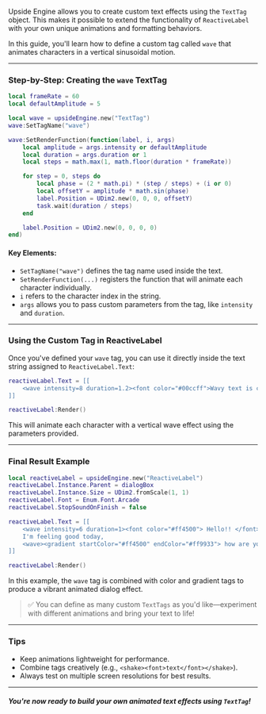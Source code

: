 Upside Engine allows you to create custom text effects using the `TextTag` object. This makes it possible to extend the functionality of `ReactiveLabel` with your own unique animations and formatting behaviors.

In this guide, you'll learn how to define a custom tag called `wave` that animates characters in a vertical sinusoidal motion.

---

### Step-by-Step: Creating the `wave` TextTag

```lua
local frameRate = 60
local defaultAmplitude = 5

local wave = upsideEngine.new("TextTag")
wave:SetTagName("wave")

wave:SetRenderFunction(function(label, i, args)
    local amplitude = args.intensity or defaultAmplitude
    local duration = args.duration or 1
    local steps = math.max(1, math.floor(duration * frameRate))

    for step = 0, steps do
        local phase = (2 * math.pi) * (step / steps) + (i or 0)
        local offsetY = amplitude * math.sin(phase)
        label.Position = UDim2.new(0, 0, 0, offsetY)
        task.wait(duration / steps)
    end

    label.Position = UDim2.new(0, 0, 0, 0)
end)
```

#### Key Elements:

* `SetTagName("wave")` defines the tag name used inside the text.
* `SetRenderFunction(...)` registers the function that will animate each character individually.
* `i` refers to the character index in the string.
* `args` allows you to pass custom parameters from the tag, like `intensity` and `duration`.

---

### Using the Custom Tag in ReactiveLabel

Once you've defined your `wave` tag, you can use it directly inside the text string assigned to `ReactiveLabel.Text`:

```lua
reactiveLabel.Text = [[
    <wave intensity=8 duration=1.2><font color="#00ccff">Wavy text is cool!</font></wave>
]]

reactiveLabel:Render()
```

This will animate each character with a vertical wave effect using the parameters provided.

---

### Final Result Example

```lua
local reactiveLabel = upsideEngine.new("ReactiveLabel")
reactiveLabel.Instance.Parent = dialogBox
reactiveLabel.Instance.Size = UDim2.fromScale(1, 1)
reactiveLabel.Font = Enum.Font.Arcade
reactiveLabel.StopSoundOnFinish = false

reactiveLabel.Text = [[
    <wave intensity=6 duration=1><font color="#ff4500"> Hello!! </font></wave>
    I'm feeling good today,
    <wave><gradient startColor="#ff4500" endColor="#ff9933"> how are you? </gradient></wave>
]]

reactiveLabel:Render()
```

In this example, the `wave` tag is combined with color and gradient tags to produce a vibrant animated dialog effect.

> ✅ You can define as many custom `TextTags` as you'd like—experiment with different animations and bring your text to life!

---

### Tips

* Keep animations lightweight for performance.
* Combine tags creatively (e.g., `<shake><font>text</font></shake>`).
* Always test on multiple screen resolutions for best results.

---

##### You're now ready to build your own animated text effects using `TextTag`!

